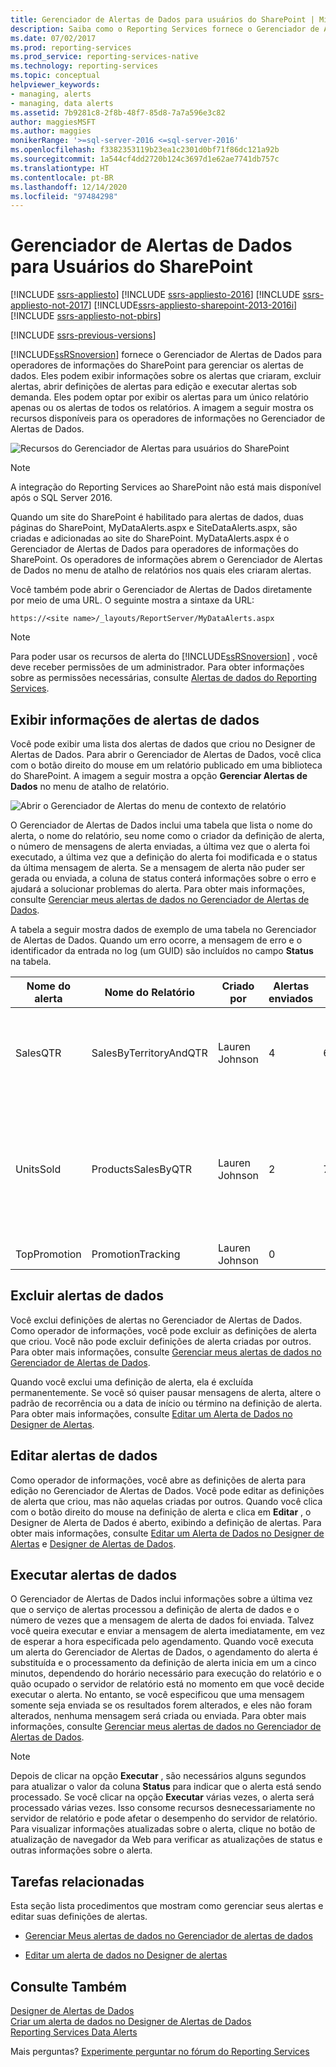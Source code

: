 ```yaml
---
title: Gerenciador de Alertas de Dados para usuários do SharePoint | Microsoft Docs
description: Saiba como o Reporting Services fornece o Gerenciador de Alertas de Dados para operadores de informações do SharePoint para gerenciar os alertas de dados.
ms.date: 07/02/2017
ms.prod: reporting-services
ms.prod_service: reporting-services-native
ms.technology: reporting-services
ms.topic: conceptual
helpviewer_keywords:
- managing, alerts
- managing, data alerts
ms.assetid: 7b9281c8-2f8b-48f7-85d8-7a7a596e3c82
author: maggiesMSFT
ms.author: maggies
monikerRange: '>=sql-server-2016 <=sql-server-2016'
ms.openlocfilehash: f3382353119b23ea1c2301d0bf71f86dc121a92b
ms.sourcegitcommit: 1a544cf4dd2720b124c3697d1e62ae7741db757c
ms.translationtype: HT
ms.contentlocale: pt-BR
ms.lasthandoff: 12/14/2020
ms.locfileid: "97484298"
---
```

# <a name="data-alert-manager-for-sharepoint-users"></a>Gerenciador de Alertas de Dados para Usuários do SharePoint

[!INCLUDE [ssrs-appliesto](../includes/ssrs-appliesto.md)] [!INCLUDE [ssrs-appliesto-2016](../includes/ssrs-appliesto-2016.md)] [!INCLUDE [ssrs-appliesto-not-2017](../includes/ssrs-appliesto-not-2017.md)] [!INCLUDE[ssrs-appliesto-sharepoint-2013-2016i](../includes/ssrs-appliesto-sharepoint-2013-2016.md)] [!INCLUDE [ssrs-appliesto-not-pbirs](../includes/ssrs-appliesto-not-pbirs.md)]

[!INCLUDE [ssrs-previous-versions](../includes/ssrs-previous-versions.md)]

[!INCLUDE[ssRSnoversion](../includes/ssrsnoversion-md.md)] fornece o Gerenciador de Alertas de Dados para operadores de informações do SharePoint para gerenciar os alertas de dados. Eles podem exibir informações sobre os alertas que criaram, excluir alertas, abrir definições de alertas para edição e executar alertas sob demanda. Eles podem optar por exibir os alertas para um único relatório apenas ou os alertas de todos os relatórios. A imagem a seguir mostra os recursos disponíveis para os operadores de informações no Gerenciador de Alertas de Dados.

![Recursos do Gerenciador de Alertas para usuários do SharePoint](../reporting-services/media/rs-alertmanageriw.gif "Recursos do Gerenciador de Alertas para usuários do SharePoint")  

> [!NOTE]
> A integração do Reporting Services ao SharePoint não está mais disponível após o SQL Server 2016.

Quando um site do SharePoint é habilitado para alertas de dados, duas páginas do SharePoint, MyDataAlerts.aspx e SiteDataAlerts.aspx, são criadas e adicionadas ao site do SharePoint. MyDataAlerts.aspx é o Gerenciador de Alertas de Dados para operadores de informações do SharePoint. Os operadores de informações abrem o Gerenciador de Alertas de Dados no menu de atalho de relatórios nos quais eles criaram alertas.  

 Você também pode abrir o Gerenciador de Alertas de Dados diretamente por meio de uma URL. O seguinte mostra a sintaxe da URL:  
  
 `https://<site name>/_layouts/ReportServer/MyDataAlerts.aspx`  
  
> [!NOTE]  
>  Para poder usar os recursos de alerta do [!INCLUDE[ssRSnoversion](../includes/ssrsnoversion-md.md)] , você deve receber permissões de um administrador. Para obter informações sobre as permissões necessárias, consulte [Alertas de dados do Reporting Services](../reporting-services/reporting-services-data-alerts.md).  
  
##  <a name="view-data-alert-information"></a><a name="ViewingAlerts"></a> Exibir informações de alertas de dados  
 Você pode exibir uma lista dos alertas de dados que criou no Designer de Alertas de Dados. Para abrir o Gerenciador de Alertas de Dados, você clica com o botão direito do mouse em um relatório publicado em uma biblioteca do SharePoint. A imagem a seguir mostra a opção **Gerenciar Alertas de Dados** no menu de atalho de relatório.  
  
 ![Abrir o Gerenciador de Alertas do menu de contexto de relatório](../reporting-services/media/rs-openalertmanager.gif "Abrir o Gerenciador de Alertas no menu de contexto de relatório")  
  
 O Gerenciador de Alertas de Dados inclui uma tabela que lista o nome do alerta, o nome do relatório, seu nome como o criador da definição de alerta, o número de mensagens de alerta enviadas, a última vez que o alerta foi executado, a última vez que a definição do alerta foi modificada e o status da última mensagem de alerta. Se a mensagem de alerta não puder ser gerada ou enviada, a coluna de status conterá informações sobre o erro e ajudará a solucionar problemas do alerta. Para obter mais informações, consulte [Gerenciar meus alertas de dados no Gerenciador de Alertas de Dados](../reporting-services/manage-my-data-alerts-in-data-alert-manager.md).  
  
 A tabela a seguir mostra dados de exemplo de uma tabela no Gerenciador de Alertas de Dados. Quando um erro ocorre, a mensagem de erro e o identificador da entrada no log (um GUID) são incluídos no campo **Status** na tabela.  
  
|Nome do alerta|Nome do Relatório|Criado por|Alertas enviados|Última Execução|Última Modificação|Status|  
|----------------|-----------------|----------------|-----------------|--------------|-------------------|------------|  
|SalesQTR|SalesByTerritoryAndQTR|Lauren Johnson|4|6/12/2011|6/1/2011|O último alerta foi executado com êxito e o alerta foi enviado.|  
|UnitsSold|ProductsSalesByQTR|Lauren Johnson|2|7/1/2011|6/28/2011|O último alerta foi executado com êxito, mas os dados estavam inalterados e nenhum alerta foi enviado.|  
|TopPromotion|PromotionTracking|Lauren Johnson|0||5/23/2011|Alertas criados.|  
  
  
##  <a name="delete-data-alerts"></a><a name="DeleteAlerts"></a> Excluir alertas de dados  
 Você exclui definições de alertas no Gerenciador de Alertas de Dados. Como operador de informações, você pode excluir as definições de alerta que criou. Você não pode excluir definições de alerta criadas por outros. Para obter mais informações, consulte [Gerenciar meus alertas de dados no Gerenciador de Alertas de Dados](../reporting-services/manage-my-data-alerts-in-data-alert-manager.md).  
  
 Quando você exclui uma definição de alerta, ela é excluída permanentemente. Se você só quiser pausar mensagens de alerta, altere o padrão de recorrência ou a data de início ou término na definição de alerta. Para obter mais informações, consulte [Editar um Alerta de Dados no Designer de Alertas](../reporting-services/edit-a-data-alert-in-alert-designer.md).  
  
  
##  <a name="edit-data-alerts"></a><a name="EditAlerts"></a> Editar alertas de dados  
 Como operador de informações, você abre as definições de alerta para edição no Gerenciador de Alertas de Dados. Você pode editar as definições de alerta que criou, mas não aquelas criadas por outros. Quando você clica com o botão direito do mouse na definição de alerta e clica em **Editar** , o Designer de Alerta de Dados é aberto, exibindo a definição de alertas. Para obter mais informações, consulte [Editar um Alerta de Dados no Designer de Alertas](../reporting-services/data-alert-designer.md) e [Designer de Alertas de Dados](../reporting-services/edit-a-data-alert-in-alert-designer.md).  
  
  
##  <a name="run-data-alerts"></a><a name="RunAlerts"></a> Executar alertas de dados  
 O Gerenciador de Alertas de Dados inclui informações sobre a última vez que o serviço de alertas processou a definição de alerta de dados e o número de vezes que a mensagem de alerta de dados foi enviada. Talvez você queira executar e enviar a mensagem de alerta imediatamente, em vez de esperar a hora especificada pelo agendamento. Quando você executa um alerta do Gerenciador de Alertas de Dados, o agendamento do alerta é substituída e o processamento da definição de alerta inicia em um a cinco minutos, dependendo do horário necessário para execução do relatório e o quão ocupado o servidor de relatório está no momento em que você decide executar o alerta. No entanto, se você especificou que uma mensagem somente seja enviada se os resultados forem alterados, e eles não foram alterados, nenhuma mensagem será criada ou enviada. Para obter mais informações, consulte [Gerenciar meus alertas de dados no Gerenciador de Alertas de Dados](../reporting-services/manage-my-data-alerts-in-data-alert-manager.md).  
  
> [!NOTE]  
>  Depois de clicar na opção **Executar**  , são necessários alguns segundos para atualizar o valor da coluna **Status** para indicar que o alerta está sendo processado. Se você clicar na opção **Executar**  várias vezes, o alerta será processado várias vezes. Isso consome recursos desnecessariamente no servidor de relatório e pode afetar o desempenho do servidor de relatório. Para visualizar informações atualizadas sobre o alerta, clique no botão de atualização de navegador da Web para verificar as atualizações de status e outras informações sobre o alerta.  
  
  
##  <a name="related-tasks"></a><a name="HowTo"></a> Tarefas relacionadas  
 Esta seção lista procedimentos que mostram como gerenciar seus alertas e editar suas definições de alertas.  
  
-   [Gerenciar Meus alertas de dados no Gerenciador de alertas de dados](../reporting-services/manage-my-data-alerts-in-data-alert-manager.md)  
  
-   [Editar um alerta de dados no Designer de alertas](../reporting-services/edit-a-data-alert-in-alert-designer.md)  


## <a name="see-also"></a>Consulte Também

[Designer de Alertas de Dados](../reporting-services/data-alert-designer.md)   
[Criar um alerta de dados no Designer de Alertas de Dados](../reporting-services/create-a-data-alert-in-data-alert-designer.md)   
[Reporting Services Data Alerts](../reporting-services/reporting-services-data-alerts.md)  

Mais perguntas? [Experimente perguntar no fórum do Reporting Services](https://go.microsoft.com/fwlink/?LinkId=620231)
